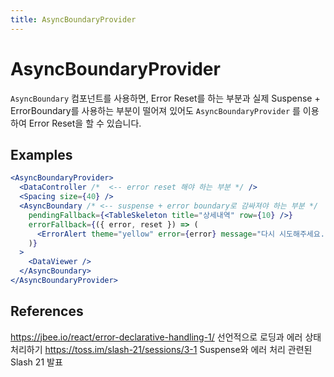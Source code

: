 ```yaml
---
title: AsyncBoundaryProvider
---
```


# AsyncBoundaryProvider

`AsyncBoundary` 컴포넌트를 사용하면,
Error Reset를 하는 부분과 실제 Suspense + ErrorBoundary를 사용하는 부분이 떨어져 있어도
`AsyncBoundaryProvider` 를 이용하여 Error Reset을 할 수 있습니다.

## Examples

```jsx
<AsyncBoundaryProvider>
  <DataController /*  <-- error reset 해야 하는 부분 */ />
  <Spacing size={40} />
  <AsyncBoundary /* <-- suspense + error boundary로 감싸져야 하는 부분 */
    pendingFallback={<TableSkeleton title="상세내역" row={10} />}
    errorFallback={({ error, reset }) => (
      <ErrorAlert theme="yellow" error={error} message="다시 시도해주세요." onResetError={reset} />
    )}
  >
    <DataViewer />
  </AsyncBoundary>
</AsyncBoundaryProvider>
```

## References

https://jbee.io/react/error-declarative-handling-1/ 선언적으로 로딩과 에러 상태 처리하기
https://toss.im/slash-21/sessions/3-1 Suspense와 에러 처리 관련된 Slash 21 발표
